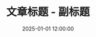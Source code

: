 ---
title: 文章标题 - 副标题  # 文章标题，支持副标题格式（用 - 分隔）
top: 1                   # 置顶级别：1-3，数字越大越靠前，0表示不置顶
date: 2025-01-01 12:00:00  # 发布日期和时间，格式：YYYY-MM-DD HH:MM:SS
descriptionHTML: '       
<span style="color:var(--description-font-color);">文章描述，支持HTML格式</span>
'
tags:                    # 文章标签列表，用于分类和搜索
  - AI
  - 生活
sidebar: true            # 是否显示侧边栏：true显示，false隐藏
readingTime: true        # 是否显示阅读时间：true显示，false隐藏
hiddenCover: false       # 是否隐藏封面图：true隐藏，false显示
cover: url  # 封面图片路径，相对于public目录
sticky: 0                # 精选文章设置：值越大在首页展示越靠前，0表示不精选
publish: false            # 是否发布文章
comment: false              # 关闭评论
---